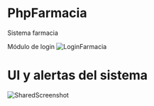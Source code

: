 # PhpFarmacia
Sistema farmacia

Módulo de login
![LoginFarmacia](https://user-images.githubusercontent.com/73661759/137224403-709d2a62-d0f0-480b-b915-7e3dd0d9b6bf.jpg)

# UI y alertas del sistema
![SharedScreenshot](https://user-images.githubusercontent.com/73661759/137444027-969659c8-ba60-458d-9e70-098aee8cd11f.jpg)


